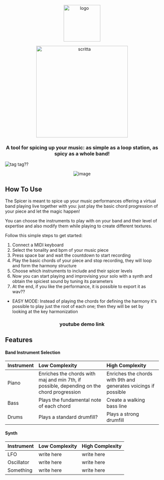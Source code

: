 

<p align="center">
  <img src="https://user-images.githubusercontent.com/57997005/91635010-1c57d900-e9f5-11ea-9c0b-b008605fe2d1.png?raw=true" alt="logo" width="120"//>
</p>
<p align="center">
  <img src="https://user-images.githubusercontent.com/57997005/91661200-c2c9da00-eada-11ea-9c8b-797fa9bf3db4.jpeg" alt="scritta" width="300"//>
</p>

<h3 align="center"> A tool for spicing up your music: as simple as a loop station, as spicy as a whole band! </h3>

![tag](https://img.shields.io/aur/last-modified/google-chrome)   tag??

<p align="center">
  <img src="https://user-images.githubusercontent.com/57997005/91635013-1f52c980-e9f5-11ea-852c-8e1d80ab34b9.png?raw=true" alt="image"/>
</p>

## How To Use
The Spicer is meant to spice up your music performances offering a virtual band playing live together with you: just play the basic chord progression of your piece and let the magic happen! 

You can choose the instruments to play with on your band and their level of expertise and also modify them while playing to create different textures.

Follow this simple steps to get started:

1. Connect a MIDI keyboard
2. Select the tonality and bpm of your music piece
3. Press space bar and wait the countdown to start recording
4. Play the basic chords of your piece and stop recording, they will loop and form the harmony structure 
5. Choose which instruments to include and their spicer levels
6. Now you can start playing and improvising your solo with a synth and obtain the spiciest sound by tuning its parameters
7. At the end, if you like the performance, it is possible to export it as wav??

* EASY MODE: Instead of playing the chords for defining the harmony it's possible to play just the root of each one; then they will be set by looking at the key harmonization

<h3 align="center"> youtube demo link </h3>

## Features
#### Band Instrument Selection

| Instrument | Low Complexity | High Complexity | 
| :---         | :---      | :--- |
| Piano   | Enriches the chords with maj and min 7th, if possible, depending on the chord progression    | Enriches the chords with 9th and generates voicings if possible    |
| Bass    | Plays the fundamental note of each chord       | Create a walking bass line      |
| Drums    | Plays a standard drumfill?       | Plays a strong drumfill     |

#### Synth

| Instrument | Low Complexity | High Complexity | 
| :---         | :---      | :--- |
| LFO   | write here    | write here    |
| Oscillator    | write here       | write here      |
| Something    | write here       | write here     |


